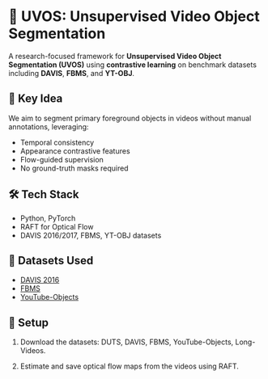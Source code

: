 # 🎥 UVOS: Unsupervised Video Object Segmentation

A research-focused framework for **Unsupervised Video Object Segmentation (UVOS)** using **contrastive learning** on benchmark datasets including **DAVIS**, **FBMS**, and **YT-OBJ**.

## 🧠 Key Idea

We aim to segment primary foreground objects in videos without manual annotations, leveraging:
- Temporal consistency
- Appearance contrastive features
- Flow-guided supervision
- No ground-truth masks required

## 🛠️ Tech Stack

- Python, PyTorch
- RAFT for Optical Flow
- DAVIS 2016/2017, FBMS, YT-OBJ datasets

## 📂 Datasets Used

- [DAVIS 2016](https://davischallenge.org/davis2016/code.html)
- [FBMS](https://github.com/tfzhou/ASE-Fast)
- [YouTube-Objects](https://github.com/liulu112601/MBNM)

## 🔧 Setup

1. Download the datasets: DUTS, DAVIS, FBMS, YouTube-Objects, Long-Videos.

2. Estimate and save optical flow maps from the videos using RAFT.
